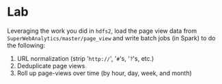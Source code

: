 Lab
===============================================================
Leveraging the work you did in `hdfs2`, load the page view data from `SuperWebAnalytics/master/page_view` and write batch jobs (in Spark) to do the following:
1. URL normalization (strip '`http://`', '`#`'s, '`?`'s, etc.)
2. Deduplicate page views
3. Roll up page-views over time (by hour, day, week, and month)